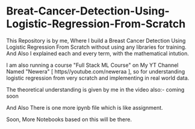 # Breat-Cancer-Detection-Using-Logistic-Regression-From-Scratch
This Repository is by me, Where I build a Breast Cancer Detection Using Logistic Regression From Scratch without using any libraries for training. And Also I explained each and every term, with the mathematical intution.  

I am also running a course "Full Stack ML Course" on My YT Channel Named "Newera" [ https//youtube.com/neweraa ], so for understanding logistic regression from very scratch and implementing in real world data. 

The theoretical understanding is given by me in the video also:- coming soon 

And Also There is one more ipynb file which is like assignment. 

Soon, More Notebooks based on this will be there. 
